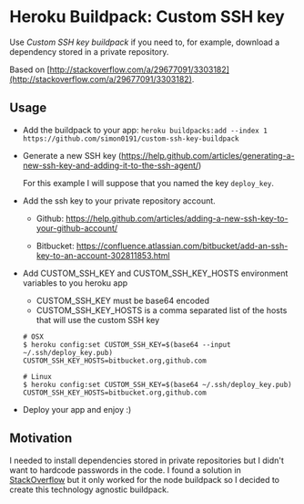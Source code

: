 # Heroku Buildpack: Custom SSH key

Use *Custom SSH key buildpack* if you need to, for example, download a dependency stored in a private repository.

Based on [http://stackoverflow.com/a/29677091/3303182](http://stackoverflow.com/a/29677091/3303182).

## Usage

- Add the buildpack to your app:
  `heroku buildpacks:add --index 1 https://github.com/simon0191/custom-ssh-key-buildpack`

- Generate a new SSH key (https://help.github.com/articles/generating-a-new-ssh-key-and-adding-it-to-the-ssh-agent/)

  For this example I will suppose that you named the key `deploy_key`.

- Add the ssh key to your private repository account.

  * Github: https://help.github.com/articles/adding-a-new-ssh-key-to-your-github-account/

  * Bitbucket: https://confluence.atlassian.com/bitbucket/add-an-ssh-key-to-an-account-302811853.html

- Add CUSTOM_SSH_KEY and CUSTOM_SSH_KEY_HOSTS environment variables to you heroku app

  * CUSTOM_SSH_KEY must be base64 encoded
  * CUSTOM_SSH_KEY_HOSTS is a comma separated list of the hosts that will use the custom SSH key

  ```
  # OSX
  $ heroku config:set CUSTOM_SSH_KEY=$(base64 --input ~/.ssh/deploy_key.pub) CUSTOM_SSH_KEY_HOSTS=bitbucket.org,github.com

  # Linux
  $ heroku config:set CUSTOM_SSH_KEY=$(base64 ~/.ssh/deploy_key.pub) CUSTOM_SSH_KEY_HOSTS=bitbucket.org,github.com
  ```

- Deploy your app and enjoy :)

## Motivation

I needed to install dependencies stored in private repositories but I didn't want to hardcode passwords in the code.
I found a solution in [StackOverflow](http://stackoverflow.com/a/29677091/3303182) but it only worked for the node buildpack
so I decided to create this technology agnostic buildpack.
